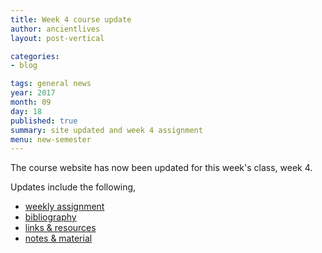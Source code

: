 ```yaml
---
title: Week 4 course update
author: ancientlives
layout: post-vertical

categories:
- blog

tags: general news
year: 2017
month: 09
day: 18
published: true
summary: site updated and week 4 assignment
menu: new-semester
---
```


The course website has now been updated for this week's class, week 4.

Updates include the following,

* [weekly assignment](/weekly_assignment)
* [bibliography](/bibliography)
* [links & resources](/links)
* [notes & material](/notes)
